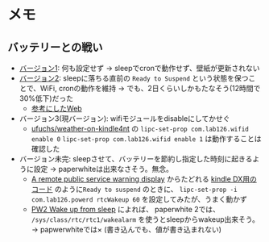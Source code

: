 # メモ

## バッテリーとの戦い

* [バージョン1](https://github.com/ichusrlocalbin/kindle-wallpaper-jp/commit/020b39f4a9b612b7331b37565a9e787463dd2bea): 何も設定せず → sleepでcronで動作せず、壁紙が更新されない
* [バージョン2](https://github.com/ichusrlocalbin/kindle-wallpaper-jp/commit/5ef6a357a86acd7717f6c81181c3a5dbc92de096): sleepに落ちる直前の `Ready to Suspend` という状態を保つことで、WiFi, cronの動作を維持 → でも、2日くらいしかもたなそう(12時間で30%低下)だった
  * [参考にしたWeb](http://www.mobileread.com/forums/archive/index.php/t-221497.html)
* バージョン3(現バージョン): wifiモジュールをdisableにしてかせぐ
  * [ufuchs/weather-on-kindle4nt](https://github.com/ufuchs/weather-on-kindle4nt/blob/master/weather/bin/platform.sh) の `lipc-set-prop com.lab126.wifid enable 0` `lipc-set-prop com.lab126.wifid enable 1` は動作することは確認した
* バージョン未完: sleepさせて、バッテリーを節約し指定した時刻に起きるように設定 → paperwhiteは出来なさそう。無念。
  * [A remote public service warning display](https://snowtechblog.wordpress.com/2016/02/09/the-kindle-project/) からたどれる [kindle DX用のコード](https://github.com/snowtechblog/avakindle/blob/master/disp_llb.sh) のように`Ready to suspend` のときに、 `lipc-set-prop -i com.lab126.powerd rtcWakeup 60` を設定してみたが、うまく動かず
  * [PW2 Wake up from sleep](http://www.mobileread.com/forums/archive/index.php/t-235821.html) によれば、 paperwhite 2では、 `/sys/class/rtc/rtc1/wakealarm` を使うとsleepからwakeup出来そう。 → papwerwhiteでは× (書き込んでも、値が書き込まれない)

